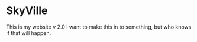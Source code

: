 # SkyVille
This is my website v 2.0
I want to make this in to something, but who knows if that will happen. 
